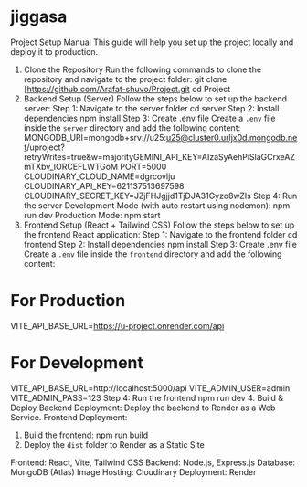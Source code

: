 # jiggasa
Project Setup Manual
This guide will help you set up the project locally and deploy it to production.
1. Clone the Repository
Run the following commands to clone the repository and navigate to the project folder:
git clone [https://github.com/Arafat-shuvo/Project.git
cd Project
2. Backend Setup (Server)
Follow the steps below to set up the backend server:
Step 1: Navigate to the server folder
cd server
Step 2: Install dependencies
npm install
Step 3: Create .env file
Create a `.env` file inside the `server` directory and add the following content:
MONGODB_URI=mongodb+srv://u25:u25@cluster0.urljx0d.mongodb.net/uproject?retryWrites=true&w=majorityGEMINI_API_KEY=AIzaSyAehPiSlaGCrxeAZmTXbv_IORCEFLWTGoM
PORT=5000
CLOUDINARY_CLOUD_NAME=dgrcovlju
CLOUDINARY_API_KEY=621137513697598
CLOUDINARY_SECRET_KEY=JZjFHJgjjd1TjDJA31Gyzo8wZIs
Step 4: Run the server
Development Mode (with auto restart using nodemon):
npm run dev
Production Mode:
npm start
3. Frontend Setup (React + Tailwind CSS)
Follow the steps below to set up the frontend React application:
Step 1: Navigate to the frontend folder
cd frontend
Step 2: Install dependencies
npm install
Step 3: Create .env file
Create a `.env` file inside the `frontend` directory and add the following content:
# For Production
VITE_API_BASE_URL=https://u-project.onrender.com/api
# For Development
VITE_API_BASE_URL=http://localhost:5000/api
VITE_ADMIN_USER=admin
VITE_ADMIN_PASS=123
Step 4: Run the frontend
npm run dev
4. Build & Deploy
Backend Deployment: Deploy the backend to Render as a Web Service.
Frontend Deployment:
1. Build the frontend:
 npm run build
2. Deploy the `dist` folder to Render as a Static Site




Frontend: React, Vite, Tailwind CSS
Backend: Node.js, Express.js
Database: MongoDB (Atlas)
Image Hosting: Cloudinary
Deployment: Render
